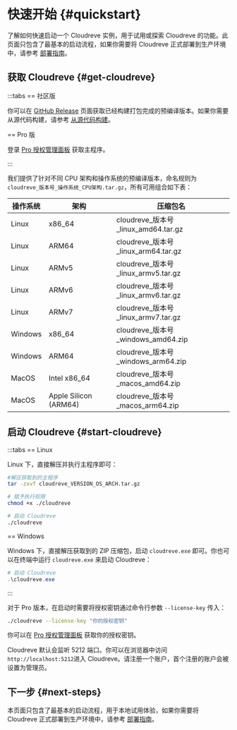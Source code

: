 # 快速开始 {#quickstart}

了解如何快速启动一个 Cloudreve 实例，用于试用或探索 Cloudreve 的功能。此页面只包含了最基本的启动流程，如果你需要将 Cloudreve 正式部署到生产环境中，请参考 [部署指南](./deploy/index)。

## 获取 Cloudreve {#get-cloudreve}

:::tabs
== 社区版

你可以在 [GitHub Release](https://github.com/cloudreve/Cloudreve/releases) 页面获取已经构建打包完成的预编译版本。如果你需要从源代码构建，请参考 [从源代码构建](./build)。

== Pro 版

登录 [Pro 授权管理面板](https://cloudreve.org/login) 获取主程序。

:::

我们提供了针对不同 CPU 架构和操作系统的预编译版本，命名规则为 `cloudreve_版本号_操作系统_CPU架构.tar.gz`，所有可用组合如下表：

| 操作系统 | 架构                  | 压缩包名                              |
| -------- | --------------------- | ------------------------------------- |
| Linux    | x86_64                | cloudreve\_版本号\_linux_amd64.tar.gz |
| Linux    | ARM64                 | cloudreve\_版本号\_linux_arm64.tar.gz |
| Linux    | ARMv5                 | cloudreve\_版本号\_linux_armv5.tar.gz |
| Linux    | ARMv6                 | cloudreve\_版本号\_linux_armv6.tar.gz |
| Linux    | ARMv7                 | cloudreve\_版本号\_linux_armv7.tar.gz |
| Windows  | x86_64                | cloudreve\_版本号\_windows_amd64.zip  |
| Windows  | ARM64                 | cloudreve\_版本号\_windows_arm64.zip  |
| MacOS    | Intel x86_64          | cloudreve\_版本号\_macos_amd64.zip    |
| MacOS    | Apple Silicon (ARM64) | cloudreve\_版本号\_macos_arm64.zip    |

## 启动 Cloudreve {#start-cloudreve}

:::tabs
== Linux

Linux 下，直接解压并执行主程序即可：

```bash
#解压获取到的主程序
tar -zxvf cloudreve_VERSION_OS_ARCH.tar.gz

# 赋予执行权限
chmod +x ./cloudreve

# 启动 Cloudreve
./cloudreve
```

== Windows

Windows 下，直接解压获取到的 ZIP 压缩包，启动 `cloudreve.exe` 即可。你也可以在终端中运行 `cloudreve.exe` 来启动 Cloudreve：

```powershell
# 启动 Cloudreve
.\cloudreve.exe
```

:::

对于 Pro 版本，在启动时需要将授权密钥通过命令行参数 `--license-key` 传入：

```bash
./cloudreve --license-key "你的授权密钥"
```

你可以在 [Pro 授权管理面板](https://cloudreve.org/login) 获取你的授权密钥。

Cloudreve 默认会监听 5212 端口。你可以在浏览器中访问 `http://localhost:5212`进入 Cloudreve。请注册一个账户，首个注册的账户会被设置为管理员。

## 下一步 {#next-steps}

本页面只包含了最基本的启动流程，用于本地试用体验，如果你需要将 Cloudreve 正式部署到生产环境中，请参考 [部署指南](./deploy)。
